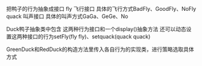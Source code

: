 

把鸭子的行为抽象成接口 
    fly 飞行接口
        具体的飞行方式BadFly、GoodFly、NoFly
    quack 叫声接口
        具体的叫声方式GaGa、GeGe、No

Duck鸭子抽象类中包含
    这两种行为接口和一个display()抽象方法
    还可以动态设置这两种接口的行为setFly(fly fly)、setquack(quack quack)
    
GreenDuck和RedDuck的构造方法里传入各自行为的实现类，进行策略选取具体方式
